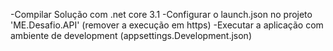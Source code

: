 ﻿-Compilar Solução com .net core 3.1
-Configurar o launch.json no projeto 'ME.Desafio.API' (remover a execução em https)
-Executar a aplicação com ambiente de development (appsettings.Development.json)
